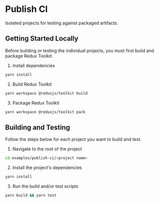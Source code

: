 # Publish CI

Isolated projects for testing against packaged artifacts.

## Getting Started Locally

Before building or testing the individual projects, you must first build and package Redux Toolkit.

1. Install dependencies

```sh
yarn install
```

2. Build Redux Toolkit

```sh
yarn workspace @reduxjs/toolkit build
```

3. Package Redux Toolkit

```sh
yarn workspace @reduxjs/toolkit pack
```

## Building and Testing

Follow the steps below for each project you want to build and test.

1. Navigate to the root of the project

```sh
cd examples/publish-ci/<project name>
```

2. Install the project's dependencies

```sh
yarn install
```

3. Run the build and/or test scripts

```sh
yarn build && yarn test
```